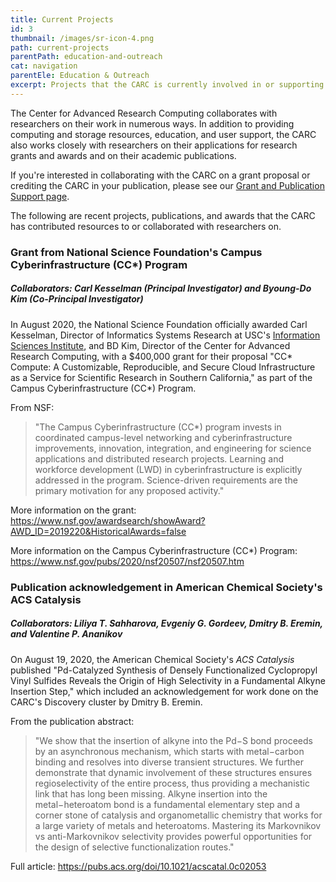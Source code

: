 ```yaml
---
title: Current Projects
id: 3
thumbnail: /images/sr-icon-4.png
path: current-projects
parentPath: education-and-outreach
cat: navigation
parentEle: Education & Outreach
excerpt: Projects that the CARC is currently involved in or supporting.
---
```


The Center for Advanced Research Computing collaborates with researchers on their work in numerous ways. In addition to providing computing and storage resources, education, and user support, the CARC also works closely with researchers on their applications for research grants and awards and on their academic publications.

If you're interested in collaborating with the CARC on a grant proposal or crediting the CARC in your publication, please see our [Grant and Publication Support page](/services/grant-support).

The following are recent projects, publications, and awards that the CARC has contributed resources to or collaborated with researchers on.

###  Grant from National Science Foundation's Campus Cyberinfrastructure (CC*) Program

##### Collaborators: Carl Kesselman (Principal Investigator) and Byoung-Do Kim (Co-Principal Investigator)  

In August 2020, the National Science Foundation officially awarded Carl Kesselman, Director of Informatics Systems Research at USC's [Information Sciences Institute](https://www.isi.edu/), and BD Kim, Director of the Center for Advanced Research Computing, with a $400,000 grant for their proposal "CC* Compute: A Customizable, Reproducible, and Secure Cloud Infrastructure as a Service for Scientific Research in Southern California," as part of the Campus Cyberinfrastructure (CC*) Program.

From NSF:
>"The Campus Cyberinfrastructure (CC*) program invests in coordinated campus-level networking and cyberinfrastructure improvements, innovation, integration, and engineering for science applications and distributed research projects. Learning and workforce development (LWD) in cyberinfrastructure is explicitly addressed in the program. Science-driven requirements are the primary motivation for any proposed activity."

More information on the grant: https://www.nsf.gov/awardsearch/showAward?AWD_ID=2019220&HistoricalAwards=false

More information on the Campus Cyberinfrastructure (CC*) Program: https://www.nsf.gov/pubs/2020/nsf20507/nsf20507.htm

### Publication acknowledgement in American Chemical Society's ACS Catalysis

##### Collaborators: Liliya T. Sahharova, Evgeniy G. Gordeev, Dmitry B. Eremin, and Valentine P. Ananikov  

On August 19, 2020, the American Chemical Society's *ACS Catalysis* published "Pd-Catalyzed Synthesis of Densely Functionalized Cyclopropyl Vinyl Sulfides Reveals the Origin of High Selectivity in a Fundamental Alkyne Insertion Step," which included an acknowledgement for work done on the CARC's Discovery cluster by Dmitry B. Eremin. 

From the publication abstract:
>"We show that the insertion of alkyne into the Pd−S bond proceeds by an asynchronous mechanism, which starts with metal−carbon binding and resolves into diverse transient structures. We further demonstrate that dynamic involvement of these structures ensures regioselectivity of the entire process, thus providing a mechanistic link that has long been missing. Alkyne insertion into the metal−heteroatom bond is a fundamental elementary step and a corner stone of catalysis and organometallic chemistry that works for a large variety of metals and heteroatoms. Mastering its Markovnikov vs anti-Markovnikov selectivity provides powerful opportunities for the design of selective functionalization routes."

Full article: https://pubs.acs.org/doi/10.1021/acscatal.0c02053
